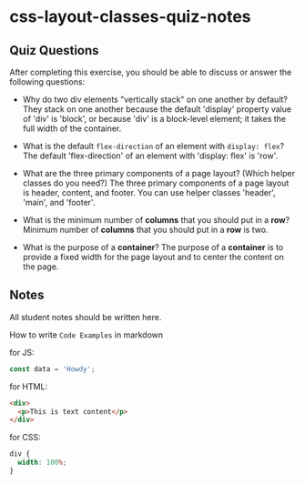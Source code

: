 # css-layout-classes-quiz-notes

## Quiz Questions

After completing this exercise, you should be able to discuss or answer the following questions:

- Why do two div elements "vertically stack" on one another by default?
  They stack on one another because the default 'display' property value of 'div' is 'block', or because 'div'
  is a block-level element; it takes the full width of the container.

- What is the default `flex-direction` of an element with `display: flex`?
  The default 'flex-direction' of an element with 'display: flex' is 'row'.

- What are the three primary components of a page layout? (Which helper classes do you need?)
  The three primary components of a page layout is header, content, and footer. You can use helper classes 'header', 'main', and 'footer'.

- What is the minimum number of **columns** that you should put in a **row**?
  Minimum number of **columns** that you should put in a **row** is two.

- What is the purpose of a **container**?
  The purpose of a **container** is to provide a fixed width for the page layout and to center the content on the page.

## Notes

All student notes should be written here.

How to write `Code Examples` in markdown

for JS:

```javascript
const data = 'Howdy';
```

for HTML:

```html
<div>
  <p>This is text content</p>
</div>
```

for CSS:

```css
div {
  width: 100%;
}
```
